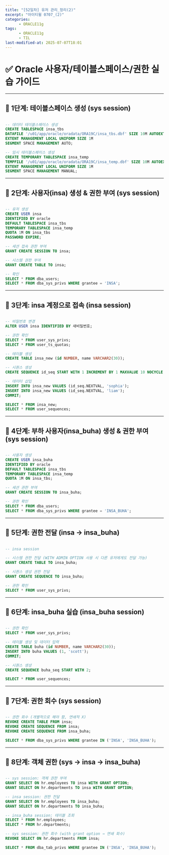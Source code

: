 ```yaml
---
title: "[52일차] 유저 관리_정리(2)"
excerpt: "아이티윌 0707_(2)"
categories:
      - ORACLE11g
tags:
      - ORACLE11g
      - TIL
last-modified-at: 2025-07-07T18:01
---
```


# ✅ Oracle 사용자/테이블스페이스/권한 실습 가이드

---

## 📌 1단계: 테이블스페이스 생성 (sys session)

```sql

-- 데이터 테이블스페이스 생성
CREATE TABLESPACE insa_tbs
DATAFILE '/u01/app/oracle/oradata/ORA19C/insa_tbs.dbf' SIZE 10M AUTOEXTEND ON
EXTENT MANAGEMENT LOCAL UNIFORM SIZE 1M
SEGMENT SPACE MANAGEMENT AUTO;

-- 임시 테이블스페이스 생성
CREATE TEMPORARY TABLESPACE insa_temp
TEMPFILE '/u01/app/oracle/oradata/ORA19C/insa_temp.dbf' SIZE 10M AUTOEXTEND ON
EXTENT MANAGEMENT LOCAL UNIFORM SIZE 1M
SEGMENT SPACE MANAGEMENT MANUAL;

```

---

## 📌 2단계: 사용자(insа) 생성 & 권한 부여 (sys session)

```sql

-- 유저 생성
CREATE USER insa
IDENTIFIED BY oracle
DEFAULT TABLESPACE insa_tbs
TEMPORARY TABLESPACE insa_temp
QUOTA 1M ON insa_tbs
PASSWORD EXPIRE;

-- 세션 접속 권한 부여
GRANT CREATE SESSION TO insa;

-- 시스템 권한 부여
GRANT CREATE TABLE TO insa;

-- 확인
SELECT * FROM dba_users;
SELECT * FROM dba_sys_privs WHERE grantee = 'INSA';

```

---

## 📌 3단계: insa 계정으로 접속 (insa session)

```sql

-- 비밀번호 변경
ALTER USER insa IDENTIFIED BY 새비밀번호;

-- 권한 확인
SELECT * FROM user_sys_privs;
SELECT * FROM user_ts_quotas;

-- 테이블 생성
CREATE TABLE insa_new (id NUMBER, name VARCHAR2(30));

-- 시퀀스 생성
CREATE SEQUENCE id_seq START WITH 1 INCREMENT BY 1 MAXVALUE 10 NOCYCLE NOCACHE;

-- 데이터 삽입
INSERT INTO insa_new VALUES (id_seq.NEXTVAL, 'sophia');
INSERT INTO insa_new VALUES (id_seq.NEXTVAL, 'liam');
COMMIT;

SELECT * FROM insa_new;
SELECT * FROM user_sequences;

```

---

## 📌 4단계: 부하 사용자(insа_buha) 생성 & 권한 부여 (sys session)

```sql

-- 사용자 생성
CREATE USER insa_buha
IDENTIFIED BY oracle
DEFAULT TABLESPACE insa_tbs
TEMPORARY TABLESPACE insa_temp
QUOTA 1M ON insa_tbs;

-- 세션 권한 부여
GRANT CREATE SESSION TO insa_buha;

-- 권한 확인
SELECT * FROM dba_users;
SELECT * FROM dba_sys_privs WHERE grantee = 'INSA_BUHA';

```

---

## 📌 5단계: 권한 전달 (insa → insa_buha)

```sql

-- insa session

-- 시스템 권한 전달 (WITH ADMIN OPTION 사용 시 다른 유저에게도 전달 가능)
GRANT CREATE TABLE TO insa_buha;

-- 시퀀스 생성 권한 전달
GRANT CREATE SEQUENCE TO insa_buha;

-- 권한 확인
SELECT * FROM user_sys_privs;

```

---

## 📌 6단계: insa_buha 실습 (insa_buha session)

```sql

-- 권한 확인
SELECT * FROM user_sys_privs;

-- 테이블 생성 및 데이터 입력
CREATE TABLE buha (id NUMBER, name VARCHAR2(30));
INSERT INTO buha VALUES (1, 'scott');
COMMIT;

-- 시퀀스 생성
CREATE SEQUENCE buha_seq START WITH 2;

SELECT * FROM user_sequences;

```

---

## 📌 7단계: 권한 회수 (sys session)

```sql

-- 권한 회수 (개별적으로 해야 함, 연쇄적 X)
REVOKE CREATE TABLE FROM insa;
REVOKE CREATE SEQUENCE FROM insa;
REVOKE CREATE SEQUENCE FROM insa_buha;

SELECT * FROM dba_sys_privs WHERE grantee IN ('INSA', 'INSA_BUHA');

```

---

## 📌 8단계: 객체 권한 (sys → insa → insa_buha)

```sql

-- sys session: 객체 권한 부여
GRANT SELECT ON hr.employees TO insa WITH GRANT OPTION;
GRANT SELECT ON hr.departments TO insa WITH GRANT OPTION;

-- insa session: 권한 전달
GRANT SELECT ON hr.employees TO insa_buha;
GRANT SELECT ON hr.departments TO insa_buha;

-- insa_buha session: 테이블 조회
SELECT * FROM hr.employees;
SELECT * FROM hr.departments;

-- sys session: 권한 회수 (with grant option → 연쇄 회수)
REVOKE SELECT ON hr.departments FROM insa;

SELECT * FROM dba_tab_privs WHERE grantee IN ('INSA', 'INSA_BUHA');

```